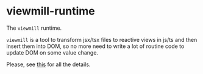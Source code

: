 # viewmill-runtime

The `viewmill` runtime.

`viewmill` is a tool to transform jsx/tsx files to reactive views in js/ts and then insert them into DOM, so no more need to write a lot of routine code to update DOM on some value change.

Please, see [this](https://github.com/apleshkov/viewmill) for all the details.